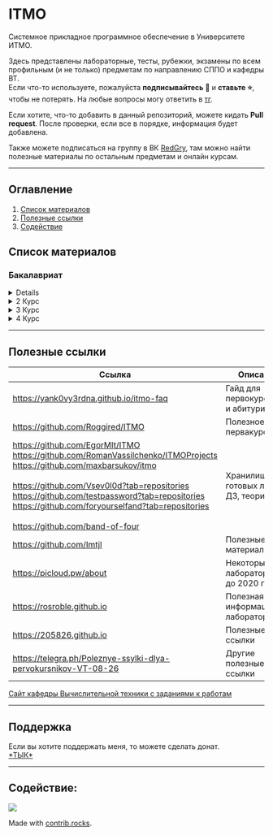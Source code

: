 # ITMO
Системное прикладное программное обеспечение в Университете ИТМО.  

Здесь представлены лабораторные, тесты, рубежки, экзамены по всем профильным (и не только) предметам по направлению СППО и кафедры ВТ.  
Если что-то используете, пожалуйста **подписывайтесь :bell:** и **ставьте :star:**, чтобы не потерять. На любые вопросы могу ответить в [тг](https://t.me/RedGry).

Если хотите, что-то добавить в данный репозиторий, можете кидать **Pull request**. После проверки, если все в порядке, информация будет добавлена.

Также можете подписаться на группу в ВК [RedGry](https://vk.com/egoredgry), там можно найти полезные материалы по остальным предметам и онлайн курсам.

---

## Оглавление
1. [Список материалов](#subjects)
2. [Полезные ссылки](#links)
3. [Содействие](#contributing)

## Список материалов <a name="subjects" />
### Бакалавриат
<details>
    <summary>1 Курс</summary>

+ [ОПД](./OPD) 
+ [Дискретная математика](./Discrete%20math)
+ [Информатика](./Informatics)
+ [Программирование](./Programming)

</details>
<details>
  <summary>2 Курс</summary>

+ [Веб-программирование](./Web%20programming)
+ [Вычислительная математика](./Computational%20math)
+ [Алгоритмы и структуры данных](./Algorithms)
+ [Теория вероятности](./Theory%20of%20probability)

</details>
<details>
  <summary>3 Курс</summary>

+ 5 Семестр
    + [Архитектура компьютера](./Computer%20architecture)
    + [Архитектура программных систем](./Architecture%20of%20software%20systems)
    + [Информационные системы и базы данных](./ISDB)
    + [Операционные системы](./Operating%20systems)
    + [Системы искусственного интеллекта](./Artificial%20intelligence%20systems)
+ 6 Семестр
    + [Бизнес-логика программных систем](./BLPS)
    + [Компьютерные сети](./Computer%20networks)
    + [Распределенные системы хранения данных](./RSHD)
    + [Системное программное обеспечение](./System%20software)
    + [Тестирование программного обеспечения](./TPO)

</details>
<details>
  <summary>4 Курс</summary>

+ 7 Семестр
  + [Администрирование систем и сетей](./Administration%20systems%20and%20networks)
  + [Информационная безопасность](./Information%20security)
  + [Моделирование](./Modeling)
  + [Облачные и туманные вычисления](./Cloud%20and%20Fog%20computing)
  + [Проектирование вычислительных систем](./Computer%20systems%20design)
  + [Сервис-ориентированная архитектура](./SOA)
  + [Экономика программной инженерии](./Economics%20Software%20Engineering)
+ 8 Семестр
  + [Практика](./Practice)
  + [Проектная документация](./Project%20documentation)
  + [Диплом](./Diploma%20bachelor%20degree)

</details>

---

## Полезные ссылки <a name="links" />

| Ссылка | Описание |
| --- | --- |
| https://yank0vy3rdna.github.io/itmo-faq | Гайд для первокурсников и абитуриентов |
| https://github.com/Roggired/ITMO | Полезное для первакурсников |
| https://github.com/EgorMIt/ITMO <br> https://github.com/RomanVassilchenko/ITMOProjects <br> https://github.com/maxbarsukov/itmo <br> <br> https://github.com/Vsev0l0d?tab=repositories <br> https://github.com/testpassword?tab=repositories <br> https://github.com/foryourselfand?tab=repositories <br> <br> https://github.com/band-of-four <br>| Хранилища готовых лаб, ДЗ, теории |
| https://github.com/Imtjl | Полезные материалы |
| https://picloud.pw/about | Некоторые ДЗ и лабораторные до 2020 года |
| https://rosroble.github.io | Полезная информация по лабораторным |
| https://205826.github.io | Полезные ссылки |
| https://telegra.ph/Poleznye-ssylki-dlya-pervokursnikov-VT-08-26 | Другие полезные ссылки |

[Сайт кафедры Вычислительной техники с заданиями к работам](https://se.ifmo.ru)

---

## Поддержка
Если вы хотите поддержать меня, то можете сделать донат.  
[\*ТЫК*](https://pay.mysbertips.ru/01264891)

---

## Содействие: <a name="contributing" />

<a href="https://github.com/redgry/itmo/graphs/contributors">
  <img src="https://contrib.rocks/image?repo=redgry/itmo" />
</a>

Made with [contrib.rocks](https://contrib.rocks).

